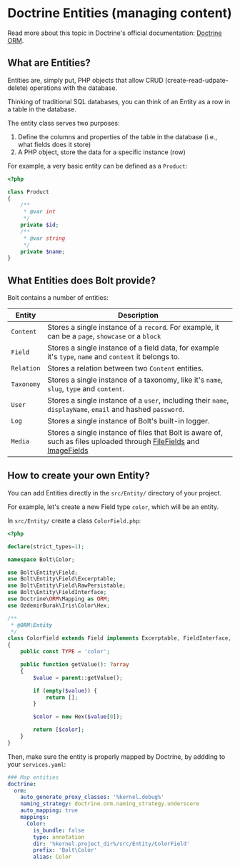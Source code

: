 Doctrine Entities (managing content)
====================================

Read more about this topic in Doctrine's official documentation: [Doctrine ORM][docs].

## What are Entities?

Entities are, simply put, PHP objects that allow CRUD (create-read-udpate-delete) operations
with the database.

Thinking of traditional SQL databases, you can think of an Entity as a row in a table in the database.

The entity class serves two purposes:

1. Define the columns and properties of the table in the database (i.e., what fields does it store)
2. A PHP object, store the data for a specific instance (row)

For example, a very basic entity can be defined as a `Product`:

```php
<?php

class Product
{
    /**
     * @var int
     */
    private $id;
    /**
     * @var string
     */
    private $name;
}
```

## What Entities does Bolt provide?

Bolt contains a number of entities:

| Entity     | Description |
|------------|-------------|
| `Content` | Stores a single instance of a `record`. For example, it can be a `page`, `showcase` or a `block` |
| `Field` | Stores a single instance of a field data, for example it's `type`, `name` and `content` it belongs to. |
| `Relation` | Stores a relation between two `Content` entities.  |
| `Taxonomy` | Stores a single instance of a taxonomy, like it's `name`, `slug`, `type` and `content`. |
| `User` | Stores a single instance of a `user`, including their `name`, `displayName`, `email` and hashed `password`. |
| `Log` | Stores a single instance of Bolt's built-in logger. |
| `Media` | Stores a single instance of files that Bolt is aware of, such as files uploaded through [FileFields][filefields] and [ImageFields][imagefields] | 


## How to create your own Entity?

You can add Entities directly in the `src/Entity/` directory of your project.

For example, let's create a new Field type `color`, which will be an entity.

In `src/Entity/` create a class `ColorField.php`:

```php
<?php

declare(strict_types=1);

namespace Bolt\Color;

use Bolt\Entity\Field;
use Bolt\Entity\Field\Excerptable;
use Bolt\Entity\Field\RawPersistable;
use Bolt\Entity\FieldInterface;
use Doctrine\ORM\Mapping as ORM;
use OzdemirBurak\Iris\Color\Hex;

/**
 * @ORM\Entity
 */
class ColorField extends Field implements Excerptable, FieldInterface, RawPersistable
{
    public const TYPE = 'color';

    public function getValue(): ?array
    {
        $value = parent::getValue();

        if (empty($value)) {
            return [];
        }

        $color = new Hex($value[0]);

        return [$color];
    }
}
```

Then, make sure the entity is properly mapped by Doctrine, by addding to your `services.yaml`:

```yaml
### Map entities
doctrine:
  orm:
    auto_generate_proxy_classes: '%kernel.debug%'
    naming_strategy: doctrine.orm.naming_strategy.underscore
    auto_mapping: true
    mappings:
      Color:
        is_bundle: false
        type: annotation
        dir: '%kernel.project_dir%/src/Entity/ColorField'
        prefix: 'Bolt\Color'
        alias: Color
```

[docs]: https://www.doctrine-project.org/projects/orm.html
[filefields]: /fields/file
[imagefields]: /fields/image
